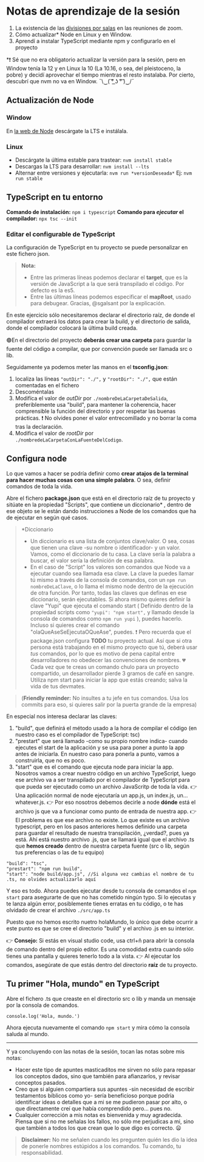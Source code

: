# Notas de aprendizaje de la sesión

1. La existencia de las [divisiones por salas](https://support.zoom.us/hc/es/articles/206476313-Administraci%C3%B3n-de-salas-de-video-para-grupos-peque%C3%B1os) en las reuniones de zoom. 
2. Cómo actualizar* Node en Linux y en Window.
3. Aprendí a instalar TypeScript mediante npm y configurarlo en el proyecto

*❗ Sé que no era obligatorio actualizar la versión para la sesión, pero en Window tenía la 12 y en Linux la 10 (La 10.16, o sea, del pleistoceno, la pobre) y decidí aprovechar el tiempo mientras el resto instalaba. Por cierto, descubrí que nvm no va en Window.  ¯\\‿( ͠° ͟ʖ °͠ )‿/¯


## Actualización de Node

### Window

En [la web de Node](https://nodejs.org/es/download/) descárgate la LTS e instálala.

### Linux

- Descárgate la última estable para trastear: `nvm install stable`
- Descargas la LTS para desarrollar:  `nvm install --lts`
- Alternar entre versiones y ejecutarla: `nvm run *versionDeseada*` Ej: `nvm run stable`

## TypeScript en tu entorno

**Comando de instalación:** `npm i typescript`
**Comando para *ejecutar* el compilador:** `npx tsc --init`

### Editar el configurable de TypeScript

La configuración de TypeScript en tu proyecto se puede personalizar en este fichero json.

> **Nota:** 
> - Entre las primeras líneas podemos declarar el **target**, que es la versión de JavaScript a la que será transpilado el código. Por defecto es la es5.
> - Entre las últimas líneas podemos especificar el **mapRoot**, usado para debugear. Gracias, @sgalsant por la explicación.

En este ejercicio sólo necesitaremos declarar el directorio raíz, de donde el compilador extraerá los datos para crear la build, y el directorio de salida, donde el compilador colocará la última build creada.

🟢En el directorio del proyecto **deberás crear una carpeta** para guardar la fuente del código a compilar, que por convención puede ser llamada src  o lib. 

Seguidamente ya podemos meter las manos en el **tsconfig.json**:

1. localiza las líneas `"outDir": "./",` y `"rootDir": "./",` que están comentadas en el fichero
2. Descoméntalas
3. Modifíca el valor de *outDir* por `./nombreDeLaCarpetaDeSalida`, preferiblemente usa "build", para mantener la coherencia, hacer comprensible la función del directorio y por respetar las buenas prácticas. ❗ No olvides poner el valor entrecomillado y no borrar la coma tras la declaración.
4. Modifica el valor de *rootDir* por `./nombredeLaCarpetaConLaFuenteDelCodigo`.

## Configura node

Lo que vamos a hacer se podría definir como **crear atajos de la terminal para hacer muchas cosas con una simple palabra**. O sea, definir comandos de toda la vida.

Abre el fichero **package.json** que está en el directorio raíz de tu proyecto y sitúate en la propiedad "Scripts", que contiene un diccionario*  , dentro de ese objeto se le están dando instrucciones a Node de los comandos que ha de ejecutar en según qué casos.

>*Diccionario
>- Un diccionario es una lista de conjuntos clave/valor. O sea, cosas que tienen una clave -su nombre o identificador- y un valor. Vamos, como el diccionario de tu casa. La clave sería la palabra a buscar, el valor sería la definición de esa palabra.
>- En el caso de "Script" los valores son comandos que Node va a ejecutar cuando sea llamada esa clave.
>La clave la puedes llamar tú mismo a través de la consola de comandos, con un `npm run nombreDeLaClave`, o lo llama el mismo node dentro de la ejecución de otra función. Por tanto, todas las claves que definas en ese diccionario, serán ejecutables.
>Si ahora mismo quieres definir la clave "Yupi" que ejecuta el comando start ( Definido dentro de la propiedad scripts como `"yupi": "npm start",` y llamado desde la consola de comandos como `npm run yupi` ), puedes hacerlo. Incluso si quieres crear el comando "olaQueAseSeEjecutaOQueAse", puedes. 
❗  Pero recuerda que el package.json configura **TODO** tu proyecto actual. Así que si otra persona está trabajando en el mismo proyecto que tú, deberá usar *tus* comandos, por lo que es motivo de pena capital entre desarrolladores no obedecer las convenciones de nombres.
💔 Cada vez que te creas un comando chulo para un proyecto compartido, un desarrollador pierde 3 gramos de café en sangre. Utiliza npm start para iniciar la app que estás creando; salva la vida de tus devmates.

> (**Friendly reminder:** No insultes a tu jefe en tus comandos. Usa los commits para eso, si quieres salir por la puerta grande de la empresa)

En especial nos interesa declarar las claves:
1. "build", que definirá el método usado a la hora de compilar el código (en nuestro caso es el compilador de TypeScript: tsc)
2. "prestart" que será llamado -como su propio nombre indica- cuando ejecutes el start de la aplicación y se usa para poner a punto la app antes de iniciarla. En nuestro caso para ponerla a punto, vamos a construirla, que no es poco.
3. "start" que es el comando que ejecuta node para iniciar la app. Nosotros vamos a crear nuestro código en un archivo TypeScript, luego ese archivo va a ser transpilado por el compilador de TypeScript para que pueda ser ejecutado como un archivo JavaScritp de toda la vida.
👉 Una aplicación normal de node ejecutaría un app.js, un index.js, un... whatever.js.
👉 Por eso nosotros debemos decirle a node **dónde** está el archivo js que va a funcionar como punto de entrada de nuestra app.
👉 El problema es que ese archivo no existe. Lo que existe es un archivo typescript, pero en los pasos anteriores hemos definido una carpeta para guardar el resultado de nuestra transpilación, ¿verdad?, pues ya está. Ahí está nuestro archivo .js, que se llamará igual que el archivo .ts que **hemos creado** dentro de nuestra carpeta fuente (src o lib, según tus preferencias o las de tu equipo)

```
"build": "tsc",
"prestart": "npm run build",
"start": "node build/app.js", //Si alguna vez cambias el nombre de tu .ts, no olvides actualizarlo aquí
```
Y eso es todo. Ahora puedes ejecutar desde tu consola de comandos el `npm start` para asegurarte de que no has cometido ningún typo. Si lo ejecutas y te lanza algún error, posiblemente tienes erratas en tu código, o te has olvidado de crear el archivo `./src/app.ts`

Puesto que no hemos escrito nuetro holaMundo, lo único que debe ocurrir a este punto es que se cree el directorio "build" y el archivo .js en su interior.

👉 **Consejo:** Si estás en visual studio code, usa ctrl+ñ para abrir la consola de comando dentro del propio editor. Es una comodidad extra cuando sólo tienes una pantalla y quieres tenerlo todo a la vista.
👉  Al ejecutar los comandos, asegúrate de que estás dentro del directorio **raíz** de tu proyecto.

## Tu primer "Hola, mundo" en TypeScript

Abre el fichero .ts que creaste en el directorio src o lib y manda un mensaje por la consola de comandos.

```
console.log('Hola, mundo.')
```
Ahora ejecuta nuevamente el comando `npm start` y mira cómo la consola saluda al mundo.

---

Y ya concluyendo con las notas de la sesión, tocan las notas sobre mis notas:
- Hacer este tipo de apuntes masticaditos me sirven no sólo para repasar los conceptos dados, sino que también para afianzarlos, y revisar conceptos pasados.
- Creo que si alguien compartiera sus apuntes -sin necesidad de escribir testamentos bíblicos como yo- sería beneficioso porque podría identificar ideas o detalles que a mi se me pudieron pasar por alto, o que directamente creí que había comprendido pero... pues no.
- Cualquier corrección a mis notas es bienvenida y muy agradecida. Piensa que si no me señalas los fallos, no sólo me perjudicas a mi, sino que también a todos los que crean que lo que digo es correcto. :frowning: 

>**Disclaimer:** No me señalen cuando les pregunten quién les dio la idea de ponerle nombres estúpidos a los comandos. Tu comando, tu responsabilidad.